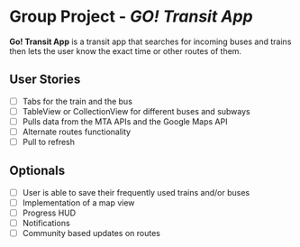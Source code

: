 # Group Project - *GO! Transit App*

**Go! Transit App** is a transit app that searches for incoming buses and trains then lets the user know the exact time or other routes of them.

## User Stories

- [ ] Tabs for the train and the bus
- [ ] TableView or CollectionView for different buses and subways
- [ ] Pulls data from the MTA APIs and the Google Maps API
- [ ] Alternate routes functionality
- [ ] Pull to refresh

## Optionals

- [ ] User is able to save their frequently used trains and/or buses
- [ ] Implementation of a map view
- [ ] Progress HUD
- [ ] Notifications
- [ ] Community based updates on routes

